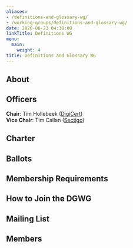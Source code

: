 ```yaml
---
aliases:
- /definitions-and-glossary-wg/
- /working-groups/definitions-and-glossary-wg/
date: 2020-06-23 04:38:00
linkTitle: Definitions WG
menu:
  main:
    weight: 4
title: Definitions and Glossary WG
---
```


## About 



## Officers 

**Chair**: Tim Hollebeek ([DigiCert](https://www.digicert.com))  
**Vice Chair**: Tim Callan ([Sectigo](https://www.sectigo.com))  


## Charter 


## Ballots 


## Membership Requirements 


## How to Join the DGWG 


## Mailing List 


## Members 

